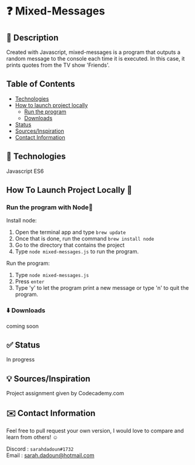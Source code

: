 # :question: Mixed-Messages

## :mag_right: Description

Created with Javascript, mixed-messages is a program that outputs a random message to the console each time it is executed. In this case, it prints quotes from the TV show 'Friends'.

## Table of Contents

* [Technologies](#:wrench:technologies)
* [How to launch project locally](#how-to-launch-project-locally)
  * [Run the program](#run-the-program)
  * [Downloads](#downloads)
* [Status](#status)
* [Sources/Inspiration](#sources/inspiration)
* [Contact Information](#contact-information)

## :wrench: Technologies

Javascript ES6

## How To Launch Project Locally :rocket: 

### Run the program with Node:running: 

Install node:

1. Open the terminal app and type `brew update`
2. Once that is done, run the command `brew install node`
3. Go to the directory that contains the project
4. Type `node mixed-messages.js` to run the program.

Run the program:

1. Type `node mixed-messages.js`
2. Press `enter`
3. Type 'y' to let the program print a new message or type 'n' to quit the program.

### :arrow_down: Downloads

coming soon

## :white_check_mark: Status

In progress

## :bulb: Sources/Inspiration

Project assignment given by Codecademy.com

## :envelope: Contact Information

Feel free to pull request your own version, I would love to compare and learn from others! :relaxed:

Discord : `sarahdadoun#1732`  
Email : sarah.dadoun@hotmail.com
